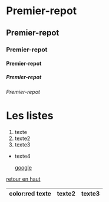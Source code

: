 <a name="top"></a>

# Premier-repot

## Premier-repot

### Premier-repot

#### Premier-repot

##### Premier-repot

###### Premier-repot

# Les listes

1. texte
1. texte2
1. texte3

- texte4

  [google](https://www.google.fr/)

  <a name="ancre"></a>

[retour en haut](#top "top")

| color:red texte | texte2 | texte3 |
| :-------------- | ------ | ------ |
